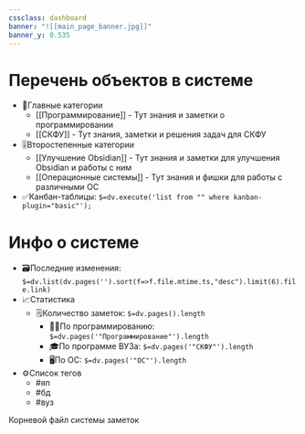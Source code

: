 ```yaml
---
cssclass: dashboard
banner: "![[main_page_banner.jpg]]"
banner_y: 0.535
---
```

# Перечень объектов в системе
- 📝Главные категории
    - [[Программирование]] - Тут знания и заметки о программировании
    - [[СКФУ]] - Тут знания, заметки и решения задач для СКФУ
- 🎚️Второстепенные категории
    - [[Улучшение Obsidian]] - Тут знания и заметки для улучшения Obsidian и работы с ним
    - [[Операционные системы]] - Тут знания и фишки для работы с различными ОС
- ✅Канбан-таблицы: `$=dv.execute('list from "" where kanban-plugin="basic"');`
# Инфо о системе
- 🗃️Последние изменения: `$=dv.list(dv.pages('').sort(f=>f.file.mtime.ts,"desc").limit(6).file.link)`
- 📈Статистика
    - 🗒️Количество заметок: `$=dv.pages().length`
        - 🧑‍💻По программированию: `$=dv.pages('"Программирование"').length`
        - 🎓По программе ВУЗа: `$=dv.pages('"СКФУ"').length`
        - 🖥️По ОС: `$=dv.pages('"ОС"').length`
- ⚙️Список тегов
    - #яп 
    - #бд 
    - #вуз


<div class='title'><p>Корневой файл системы заметок</p></div>